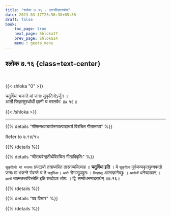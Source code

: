 ```yaml
---
title: "श्लोक ७.१६ - ज्ञानविज्ञानयोग"
date: 2023-03-17T23:56:38+05:30
draft: false
book:
    toc_page: true
    next_page: Shloka17
    prev_page: Shloka14
    menu : geeta_menu
---
```




## श्लोक ७.१६ {class=text-center}

<br/>

{{< shloka  "0"  >}}

चतुर्विधा भजन्ते मां जनाः सुकृतिनोऽर्जुन ।  
आर्तो जिज्ञासुरर्थार्थी ज्ञानी च भरतर्षभ ॥७.१६॥

{{< /shloka >}}

---


{{% details "श्रीमत्मध्वाचार्यभगवत्पादाचर्य विरचित  गीताभाष्य" %}}

Refer to ७.१४/१५

{{% /details %}}



{{% details "श्रीराघवेन्द्रतीर्थविरचित गीताविवृतिः" %}}

`सुकृतिनो मां भजन्तः` प्रपद्यन्ते तत्राप्यस्ति तारतम्यमित्याह ॥ 
**चतुर्विधा इति** । ये `सुकृतिनः` पूर्वजन्मकृतपुण्यवन्तो जनाः मां 
भजन्ते सेवन्ते च ते `चतुर्विधाः`। `आर्तः` रोगाद्युपद्रुतः । `जिज्ञासुः` 
आत्मज्ञानेच्छुः । `अर्थार्थौ` धनेच्छावान्‌ । `ज्ञानी` चात्मतत्त्वविच्चेति इति 
शब्दोऽत्र ध्येयः । द्विः सम्बोधनमादरार्थम् ॥७.१६॥

{{% /details %}}



{{% details "पद विचार" %}}


{{% /details %}}
